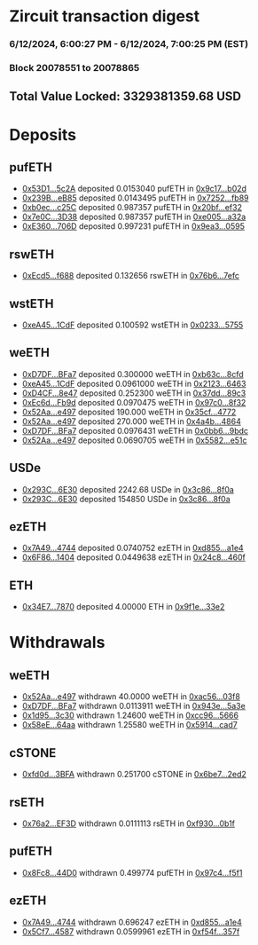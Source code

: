 # Zircuit transaction digest
### 6/12/2024, 6:00:27 PM - 6/12/2024, 7:00:25 PM (EST)
### Block 20078551 to 20078865

## Total Value Locked: 3329381359.68 USD

# Deposits
## pufETH
- [0x53D1...5c2A](https://etherscan.io/address/0x53D1730152720dc8b8a609e2aC86CBaF13795c2A) deposited 0.0153040 pufETH in [0x9c17...b02d](https://etherscan.io/tx/0x53D1730152720dc8b8a609e2aC86CBaF13795c2A)
- [0x239B...eB85](https://etherscan.io/address/0x239BE17FB6991587614F91cd7684bdcA705eeB85) deposited 0.0143495 pufETH in [0x7252...fb89](https://etherscan.io/tx/0x239BE17FB6991587614F91cd7684bdcA705eeB85)
- [0xb0ec...c25C](https://etherscan.io/address/0xb0ecA8af373B7fbB10908E5a6B396e8B8780c25C) deposited 0.987357 pufETH in [0x20bf...ef32](https://etherscan.io/tx/0xb0ecA8af373B7fbB10908E5a6B396e8B8780c25C)
- [0x7e0C...3D38](https://etherscan.io/address/0x7e0CABb92d22495910C1488611510F48ec543D38) deposited 0.987357 pufETH in [0xe005...a32a](https://etherscan.io/tx/0x7e0CABb92d22495910C1488611510F48ec543D38)
- [0xE360...706D](https://etherscan.io/address/0xE36081d4d98b8187c8D7a4a678346aA80555706D) deposited 0.997231 pufETH in [0x9ea3...0595](https://etherscan.io/tx/0xE36081d4d98b8187c8D7a4a678346aA80555706D)
## rswETH
- [0xEcd5...f688](https://etherscan.io/address/0xEcd545814B7BEc85232f823fe1cd9c5c339cf688) deposited 0.132656 rswETH in [0x76b6...7efc](https://etherscan.io/tx/0xEcd545814B7BEc85232f823fe1cd9c5c339cf688)
## wstETH
- [0xeA45...1CdF](https://etherscan.io/address/0xeA4509a3960A5b6272DA53Ec4d910840898E1CdF) deposited 0.100592 wstETH in [0x0233...5755](https://etherscan.io/tx/0xeA4509a3960A5b6272DA53Ec4d910840898E1CdF)
## weETH
- [0xD7DF...BFa7](https://etherscan.io/address/0xD7DF7E085214743530afF339aFC420c7c720BFa7) deposited 0.300000 weETH in [0xb63c...8cfd](https://etherscan.io/tx/0xD7DF7E085214743530afF339aFC420c7c720BFa7)
- [0xeA45...1CdF](https://etherscan.io/address/0xeA4509a3960A5b6272DA53Ec4d910840898E1CdF) deposited 0.0961000 weETH in [0x2123...6463](https://etherscan.io/tx/0xeA4509a3960A5b6272DA53Ec4d910840898E1CdF)
- [0xD4CF...8e47](https://etherscan.io/address/0xD4CF412BEdfA408adBAE8833F435660848BF8e47) deposited 0.252300 weETH in [0x37dd...89c3](https://etherscan.io/tx/0xD4CF412BEdfA408adBAE8833F435660848BF8e47)
- [0xEc6d...Fb9d](https://etherscan.io/address/0xEc6dE84B711dcDFE08Ba2a30f4b11fb1815AFb9d) deposited 0.0970475 weETH in [0x97c0...8f32](https://etherscan.io/tx/0xEc6dE84B711dcDFE08Ba2a30f4b11fb1815AFb9d)
- [0x52Aa...e497](https://etherscan.io/address/0x52Aa899454998Be5b000Ad077a46Bbe360F4e497) deposited 190.000 weETH in [0x35cf...4772](https://etherscan.io/tx/0x52Aa899454998Be5b000Ad077a46Bbe360F4e497)
- [0x52Aa...e497](https://etherscan.io/address/0x52Aa899454998Be5b000Ad077a46Bbe360F4e497) deposited 270.000 weETH in [0x4a4b...4864](https://etherscan.io/tx/0x52Aa899454998Be5b000Ad077a46Bbe360F4e497)
- [0xD7DF...BFa7](https://etherscan.io/address/0xD7DF7E085214743530afF339aFC420c7c720BFa7) deposited 0.0976431 weETH in [0x0bb6...9bdc](https://etherscan.io/tx/0xD7DF7E085214743530afF339aFC420c7c720BFa7)
- [0x52Aa...e497](https://etherscan.io/address/0x52Aa899454998Be5b000Ad077a46Bbe360F4e497) deposited 0.0690705 weETH in [0x5582...e51c](https://etherscan.io/tx/0x52Aa899454998Be5b000Ad077a46Bbe360F4e497)
## USDe
- [0x293C...6E30](https://etherscan.io/address/0x293C6937D8D82e05B01335F7B33FBA0c8e256E30) deposited 2242.68 USDe in [0x3c86...8f0a](https://etherscan.io/tx/0x293C6937D8D82e05B01335F7B33FBA0c8e256E30)
- [0x293C...6E30](https://etherscan.io/address/0x293C6937D8D82e05B01335F7B33FBA0c8e256E30) deposited 154850 USDe in [0x3c86...8f0a](https://etherscan.io/tx/0x293C6937D8D82e05B01335F7B33FBA0c8e256E30)
## ezETH
- [0x7A49...4744](https://etherscan.io/address/0x7A493Be5c2ce014cD049Bf178a1ac0Db1B434744) deposited 0.0740752 ezETH in [0xd855...a1e4](https://etherscan.io/tx/0x7A493Be5c2ce014cD049Bf178a1ac0Db1B434744)
- [0x6F86...1404](https://etherscan.io/address/0x6F86FbE20C9C772d918f7AEace7cFC246ae91404) deposited 0.0449638 ezETH in [0x24c8...460f](https://etherscan.io/tx/0x6F86FbE20C9C772d918f7AEace7cFC246ae91404)
## ETH
- [0x34E7...7870](https://etherscan.io/address/0x34E7B42eFA18ab64e9F479205B13DfD91aB87870) deposited 4.00000 ETH in [0x9f1e...33e2](https://etherscan.io/tx/0x34E7B42eFA18ab64e9F479205B13DfD91aB87870)
# Withdrawals
## weETH
- [0x52Aa...e497](https://etherscan.io/address/0x52Aa899454998Be5b000Ad077a46Bbe360F4e497) withdrawn 40.0000 weETH in [0xac56...03f8](https://etherscan.io/tx/0x52Aa899454998Be5b000Ad077a46Bbe360F4e497)
- [0xD7DF...BFa7](https://etherscan.io/address/0xD7DF7E085214743530afF339aFC420c7c720BFa7) withdrawn 0.0113911 weETH in [0x943e...5a3e](https://etherscan.io/tx/0xD7DF7E085214743530afF339aFC420c7c720BFa7)
- [0x1d95...3c30](https://etherscan.io/address/0x1d95f68dd91Bf74788A82623d651D50d3e383c30) withdrawn 1.24600 weETH in [0xcc96...5666](https://etherscan.io/tx/0x1d95f68dd91Bf74788A82623d651D50d3e383c30)
- [0x58eE...64aa](https://etherscan.io/address/0x58eEC041549c03217484cA1C9C8afAe0618264aa) withdrawn 1.25580 weETH in [0x5914...cad7](https://etherscan.io/tx/0x58eEC041549c03217484cA1C9C8afAe0618264aa)
## cSTONE
- [0xfd0d...3BFA](https://etherscan.io/address/0xfd0d8224943518490abf8341DC193470e60d3BFA) withdrawn 0.251700 cSTONE in [0x6be7...2ed2](https://etherscan.io/tx/0xfd0d8224943518490abf8341DC193470e60d3BFA)
## rsETH
- [0x76a2...EF3D](https://etherscan.io/address/0x76a2f92bbdc074144Df7c94D632F59E4553aEF3D) withdrawn 0.0111113 rsETH in [0xf930...0b1f](https://etherscan.io/tx/0x76a2f92bbdc074144Df7c94D632F59E4553aEF3D)
## pufETH
- [0x8Fc8...44D0](https://etherscan.io/address/0x8Fc87c199203332c1cc43430b9FaD2B1868E44D0) withdrawn 0.499774 pufETH in [0x97c4...f5f1](https://etherscan.io/tx/0x8Fc87c199203332c1cc43430b9FaD2B1868E44D0)
## ezETH
- [0x7A49...4744](https://etherscan.io/address/0x7A493Be5c2ce014cD049Bf178a1ac0Db1B434744) withdrawn 0.696247 ezETH in [0xd855...a1e4](https://etherscan.io/tx/0x7A493Be5c2ce014cD049Bf178a1ac0Db1B434744)
- [0x5Cf7...4587](https://etherscan.io/address/0x5Cf78b612798fae2bB858A243DdA6066bC9E4587) withdrawn 0.0599961 ezETH in [0xf54f...357f](https://etherscan.io/tx/0x5Cf78b612798fae2bB858A243DdA6066bC9E4587)

